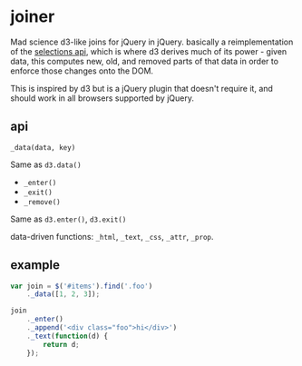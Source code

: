 # joiner

Mad science d3-like joins for jQuery in jQuery. basically a reimplementation
of the [selections api](https://github.com/mbostock/d3/wiki/Selections), which
is where d3 derives much of its power - given data, this computes new,
old, and removed parts of that data in order to enforce those changes
onto the DOM.

This is inspired by d3 but is a jQuery plugin that doesn't require it, and
should work in all browsers supported by jQuery.

## api

`_data(data, key)`

Same as `d3.data()`

* `_enter()`
* `_exit()`
* `_remove()`

Same as `d3.enter()`, `d3.exit()`

data-driven functions: `_html`, `_text`, `_css`, `_attr`, `_prop`.

## example

```js
var join = $('#items').find('.foo')
    ._data([1, 2, 3]);

join
    ._enter()
    ._append('<div class="foo">hi</div>')
    ._text(function(d) {
        return d;
    });
```
